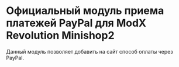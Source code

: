 # Официальный модуль приема платежей PayPal для ModX Revolution Minishop2
Данный модуль позволяет добавить на сайт способ оплаты через PayPal.
